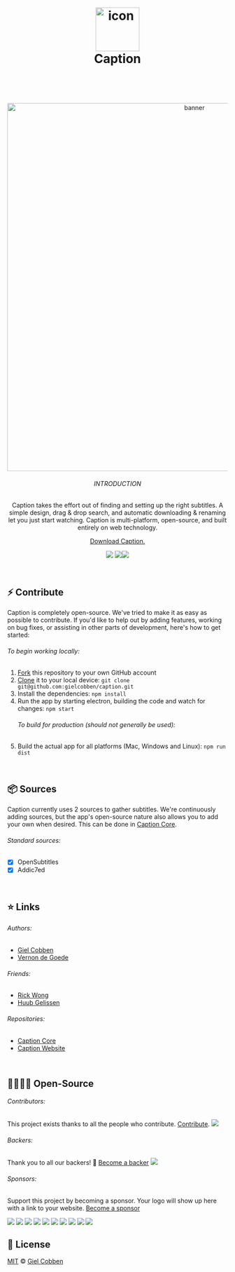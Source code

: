 <h1 align="center">
  <img src="https://gielcobben.com/github/caption/icon_256x256.png?v=2" width="100" alt="icon" draggable="false"><br>
  Caption
  <br>
  <br>
</h1>

<br>

<p align="center">  
  <img src="https://gielcobben.com/github/caption/github_cover.png" width="840" alt="banner" draggable="false">
  <br>
  <h6 align="center">INTRODUCTION</h6>
  <p align="center">Caption takes the effort out of finding and setting up the right subtitles. A simple design, drag & drop search, and automatic downloading & renaming let you just start watching. Caption is multi-platform, open-source, and built entirely on web technology.</p>
 <p align="center"><a href="https://getcaption.co">Download Caption.</a></p>
 <p align="center"><a href="#backers" alt="sponsors on Open Collective"><img src="https://opencollective.com/caption/backers/badge.svg" /></a> <a href="#sponsors" alt="Sponsors on Open Collective"><img src="https://opencollective.com/caption/sponsors/badge.svg" /></a><a href="https://getcaption.co"><img src="https://img.shields.io/github/downloads/gielcobben/Caption/total.svg" /></a></p>
</p>

<br>

## ⚡️ Contribute

Caption is completely open-source. We've tried to make it as easy as possible to
contribute. If you'd like to help out by adding features, working on bug fixes,
or assisting in other parts of development, here's how to get started:

###### To begin working locally:

1. [Fork](https://help.github.com/articles/fork-a-repo/) this repository to your
   own GitHub account
2. [Clone](https://help.github.com/articles/cloning-a-repository/) it to your
   local device: `git clone git@github.com:gielcobben/caption.git`
3. Install the dependencies: `npm install`
4. Run the app by starting electron, building the code and watch for changes:
   `npm start`
   ###### To build for production (should not generally be used):
5. Build the actual app for all platforms (Mac, Windows and Linux): `npm run
   dist`

<br>

## 📦 Sources

Caption currently uses 2 sources to gather subtitles. We're continuously adding
sources, but the app's open-source nature also allows you to add your own when
desired. This can be done in
[Caption Core](https://github.com/gielcobben/caption-core).

###### Standard sources:

* [x] OpenSubtitles
* [x] Addic7ed

<br>

## ⭐️ Links

###### Authors:

* [Giel Cobben](https://github.com/gielcobben)
* [Vernon de Goede](https://github.com/vernondegoede)

###### Friends:

* [Rick Wong](https://github.com/RickWong)
* [Huub Gelissen](https://twitter.com/gelissenhuub)

###### Repositories:

* [Caption Core](https://github.com/gielcobben/caption-core)
* [Caption Website](https://github.com/gielcobben/getcaption.co)

<br>

## 👨‍👨‍👧‍👦 Open-Source

###### Contributors:

This project exists thanks to all the people who contribute.
[Contribute](CONTRIBUTING.md).
<a href="https://github.com/gielcobben/caption/graphs/contributors"><img src="https://opencollective.com/caption/contributors.svg?width=890" /></a>

###### Backers:

Thank you to all our backers! 🙏
[Become a backer](https://opencollective.com/caption#backer)
<a href="https://opencollective.com/caption#backers" target="_blank"><img src="https://opencollective.com/caption/backers.svg?width=890"></a>

###### Sponsors:

Support this project by becoming a sponsor. Your logo will show up here with a
link to your website.
[Become a sponsor](https://opencollective.com/caption#sponsor)

<a href="https://opencollective.com/caption/sponsor/0/website" target="_blank"><img src="https://opencollective.com/caption/sponsor/0/avatar.svg"></a>
<a href="https://opencollective.com/caption/sponsor/1/website" target="_blank"><img src="https://opencollective.com/caption/sponsor/1/avatar.svg"></a>
<a href="https://opencollective.com/caption/sponsor/2/website" target="_blank"><img src="https://opencollective.com/caption/sponsor/2/avatar.svg"></a>
<a href="https://opencollective.com/caption/sponsor/3/website" target="_blank"><img src="https://opencollective.com/caption/sponsor/3/avatar.svg"></a>
<a href="https://opencollective.com/caption/sponsor/4/website" target="_blank"><img src="https://opencollective.com/caption/sponsor/4/avatar.svg"></a>
<a href="https://opencollective.com/caption/sponsor/5/website" target="_blank"><img src="https://opencollective.com/caption/sponsor/5/avatar.svg"></a>
<a href="https://opencollective.com/caption/sponsor/6/website" target="_blank"><img src="https://opencollective.com/caption/sponsor/6/avatar.svg"></a>
<a href="https://opencollective.com/caption/sponsor/7/website" target="_blank"><img src="https://opencollective.com/caption/sponsor/7/avatar.svg"></a>
<a href="https://opencollective.com/caption/sponsor/8/website" target="_blank"><img src="https://opencollective.com/caption/sponsor/8/avatar.svg"></a>
<a href="https://opencollective.com/caption/sponsor/9/website" target="_blank"><img src="https://opencollective.com/caption/sponsor/9/avatar.svg"></a>

## 🔑 License

[MIT](https://github.com/gielcobben/Caption/blob/master/LICENSE) ©
[Giel Cobben](https://twitter.com/gielcobben)
